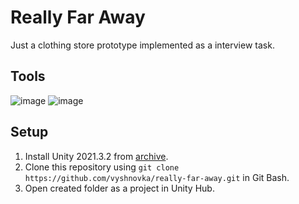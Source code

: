 # Really Far Away

Just a clothing store prototype implemented as a interview task.    

## Tools

![image](https://img.shields.io/badge/Unity-100000?style=for-the-badge&logo=unity&logoColor=white) 
![image](https://img.shields.io/badge/C%23-239120?style=for-the-badge&logo=c-sharp&logoColor=white) 

## Setup

1. Install Unity 2021.3.2 from [archive](https://unity3d.com/get-unity/download/archive).    
2. Clone this repository using `git clone https://github.com/vyshnovka/really-far-away.git` in Git Bash.    
4. Open created folder as a project in Unity Hub.    
